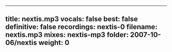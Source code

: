 
---
title: nextis.mp3
vocals: false
best: false
definitive: false
recordings: nextis-0
filename: nextis.mp3
mixes: nextis-mp3
folder: 2007-10-06/nextis
weight: 0
---
